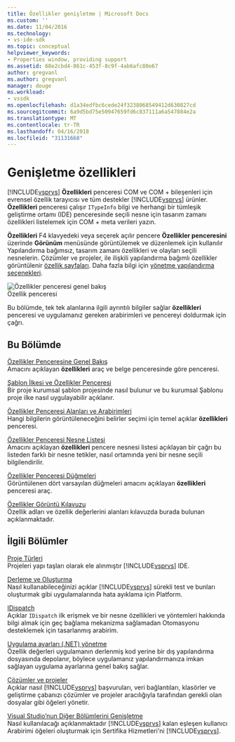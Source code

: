 ```yaml
---
title: Özellikler genişletme | Microsoft Docs
ms.custom: ''
ms.date: 11/04/2016
ms.technology:
- vs-ide-sdk
ms.topic: conceptual
helpviewer_keywords:
- Properties window, providing support
ms.assetid: 68e2cbd4-861c-453f-8c9f-4ab6afc80e67
author: gregvanl
ms.author: gregvanl
manager: douge
ms.workload:
- vssdk
ms.openlocfilehash: d1a34edfbc6cede24f3238068549412d630827cd
ms.sourcegitcommit: 6a9d5bd75e50947659fd6c837111a6a547884e2a
ms.translationtype: MT
ms.contentlocale: tr-TR
ms.lasthandoff: 04/16/2018
ms.locfileid: "31131668"
---
```

# <a name="extending-properties"></a>Genişletme özellikleri
[!INCLUDE[vsprvs](../../code-quality/includes/vsprvs_md.md)] **Özellikleri** penceresi COM ve COM + bileşenleri için evrensel özellik tarayıcısı ve tüm destekler [!INCLUDE[vsprvs](../../code-quality/includes/vsprvs_md.md)] ürünler. **Özellikleri** penceresi çalışır `ITypeInfo` bilgi ve herhangi bir tümleşik geliştirme ortamı (IDE) penceresinde seçili nesne için tasarım zamanı özellikleri listelemek için COM + meta verileri yazın.  
  
 **Özellikleri** F4 klavyedeki veya seçerek açılır pencere **Özellikler penceresini** üzerinde **Görünüm** menüsünde görüntülemek ve düzenlemek için kullanılır Yapılandırma bağımsız, tasarım zamanı özellikleri ve olayları seçili nesnelerin. Çözümler ve projeler, ile ilişkili yapılandırma bağımlı özellikler görüntülenir [özellik sayfaları](../../extensibility/internals/property-pages.md). Daha fazla bilgi için [yönetme yapılandırma seçenekleri](../../extensibility/internals/managing-configuration-options.md).  
  
 ![Özellikler penceresi genel bakış](../../extensibility/internals/media/vspropertieswindow.png "vsPropertiesWindow")  
Özellik penceresi  
  
 Bu bölümde, tek tek alanlarına ilgili ayrıntılı bilgiler sağlar **özellikleri** penceresi ve uygulamanız gereken arabirimleri ve pencereyi doldurmak için çağrı.  
  
## <a name="in-this-section"></a>Bu Bölümde  
 [Özellikler Penceresine Genel Bakış](../../extensibility/internals/properties-window-overview.md)  
 Amacını açıklayan **özellikleri** araç ve belge penceresinde göre penceresi.  
  
 [Şablon İlkesi ve Özellikler Penceresi](../../extensibility/internals/template-policy-and-the-properties-window.md)  
 Bir proje kurumsal şablon projesinde nasıl bulunur ve bu kurumsal Şablonu proje ilke nasıl uygulayabilir açıklanır.  
  
 [Özellikler Penceresi Alanları ve Arabirimleri](../../extensibility/internals/properties-window-fields-and-interfaces.md)  
 Hangi bilgilerin görüntüleneceğini belirler seçimi için temel açıklar **özellikleri** penceresi.  
  
 [Özellikler Penceresi Nesne Listesi](../../extensibility/internals/properties-window-object-list.md)  
 Amacını açıklayan **özellikleri** pencere nesnesi listesi açıklayan bir çağrı bu listeden farklı bir nesne tetikler, nasıl ortamında yeni bir nesne seçili bilgilendirilir.  
  
 [Özellikler Penceresi Düğmeleri](../../extensibility/internals/properties-window-buttons.md)  
 Görüntülenen dört varsayılan düğmeleri amacını açıklayan **özellikleri** penceresi araç.  
  
 [Özellikler Görüntü Kılavuzu](../../extensibility/internals/properties-display-grid.md)  
 Özellik adları ve özellik değerlerini alanları kılavuzda burada bulunan açıklanmaktadır.  
  
## <a name="related-sections"></a>İlgili Bölümler  
 [Proje Türleri](../../extensibility/internals/project-types.md)  
 Projeleri yapı taşları olarak ele alınmıştır [!INCLUDE[vsprvs](../../code-quality/includes/vsprvs_md.md)] IDE.  
  
 [Derleme ve Oluşturma](../../ide/compiling-and-building-in-visual-studio.md)  
 Nasıl kullanabileceğinizi açıklar [!INCLUDE[vsprvs](../../code-quality/includes/vsprvs_md.md)] sürekli test ve bunları oluşturmak gibi uygulamalarında hata ayıklama için Platform.  
  
 [IDispatch](https://msdn.microsoft.com/library/windows/desktop/ms221608.aspx)  
 Açıklar `IDispatch` ilk erişmek ve bir nesne özellikleri ve yöntemleri hakkında bilgi almak için geç bağlama mekanizma sağlamadan Otomasyonu desteklemek için tasarlanmış arabirim.  
  
 [Uygulama ayarları (.NET) yönetme](../../ide/managing-application-settings-dotnet.md)  
 Özellik değerleri uygulamanın derlenmiş kod yerine bir dış yapılandırma dosyasında depolanır, böylece uygulamanız yapılandırmanıza imkan sağlayan uygulama ayarlarına genel bakış sağlar.  
  
 [Çözümler ve projeler](../../ide/solutions-and-projects-in-visual-studio.md)  
 Açıklar nasıl [!INCLUDE[vsprvs](../../code-quality/includes/vsprvs_md.md)] başvuruları, veri bağlantıları, klasörler ve geliştirme çabanızı çözümler ve projeler aracılığıyla tarafından gerekli olan dosyalar gibi öğeleri yönetir.  
  
 [Visual Studio’nun Diğer Bölümlerini Genişletme](../../extensibility/extending-other-parts-of-visual-studio.md)  
 Nasıl kullanılacağı açıklanmaktadır [!INCLUDE[vsprvs](../../code-quality/includes/vsprvs_md.md)] kalan eşleşen kullanıcı Arabirimi öğeleri oluşturmak için Sertifika Hizmetleri'ni [!INCLUDE[vsprvs](../../code-quality/includes/vsprvs_md.md)].